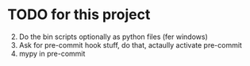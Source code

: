 # TODO for this project

2. Do the bin scripts optionally as python files (fer windows)
3. Ask for pre-commit hook stuff, do that, actaully activate pre-commit
4. mypy in pre-commit
